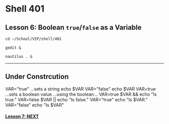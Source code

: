 # Shell 401
## Lesson 6: Boolean `true`/`false` as a Variable

`cd ~/School/VIP/shell/401`

`gedit &`

`nautilus . &`

___

## Under Constrcution

VAR="true" ...sets a string
echo $VAR
VAR="false"
echo $VAR
VAR=true   ...sets a boolean value
...using the boolean...
VAR=true
$VAR && echo "Is true."
VAR=false
$VAR || echo "Is false."
VAR="true"
echo "Is $VAR."
VAR="false"
echo "Is $VAR"


#### [Lesson 7: NEXT](https://github.com/inkVerb/vip/blob/master/401-shell/Lesson-07.md)
